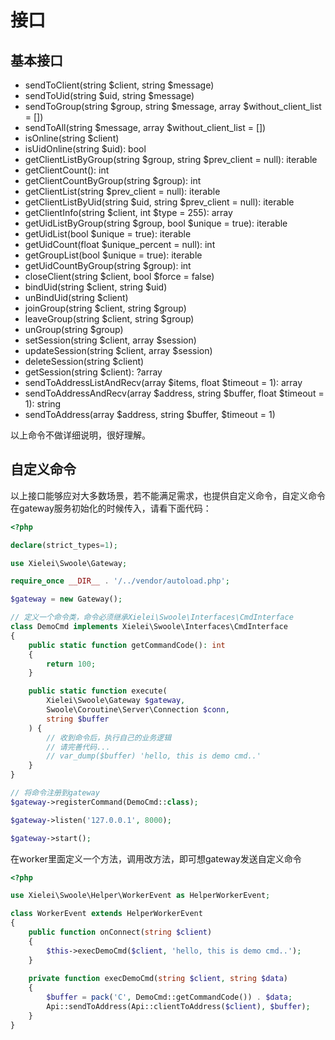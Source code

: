 # 接口

## 基本接口

* sendToClient(string $client, string $message)
* sendToUid(string $uid, string $message)
* sendToGroup(string $group, string $message, array $without_client_list = [])
* sendToAll(string $message, array $without_client_list = [])
* isOnline(string $client)
* isUidOnline(string $uid): bool
* getClientListByGroup(string $group, string $prev_client = null): iterable
* getClientCount(): int
* getClientCountByGroup(string $group): int
* getClientList(string $prev_client = null): iterable
* getClientListByUid(string $uid, string $prev_client = null): iterable
* getClientInfo(string $client, int $type = 255): array
* getUidListByGroup(string $group, bool $unique = true): iterable
* getUidList(bool $unique = true): iterable
* getUidCount(float $unique_percent = null): int
* getGroupList(bool $unique = true): iterable
* getUidCountByGroup(string $group): int
* closeClient(string $client, bool $force = false)
* bindUid(string $client, string $uid)
* unBindUid(string $client)
* joinGroup(string $client, string $group)
* leaveGroup(string $client, string $group)
* unGroup(string $group)
* setSession(string $client, array $session)
* updateSession(string $client, array $session)
* deleteSession(string $client)
* getSession(string $client): ?array
* sendToAddressListAndRecv(array $items, float $timeout = 1): array
* sendToAddressAndRecv(array $address, string $buffer, float $timeout = 1): string
* sendToAddress(array $address, string $buffer, $timeout = 1)

以上命令不做详细说明，很好理解。

## 自定义命令

以上接口能够应对大多数场景，若不能满足需求，也提供自定义命令，自定义命令在gateway服务初始化的时候传入，请看下面代码：

``` php
<?php

declare(strict_types=1);

use Xielei\Swoole\Gateway;

require_once __DIR__ . '/../vendor/autoload.php';

$gateway = new Gateway();

// 定义一个命令类，命令必须继承Xielei\Swoole\Interfaces\CmdInterface
class DemoCmd implements Xielei\Swoole\Interfaces\CmdInterface
{
    public static function getCommandCode(): int
    {
        return 100;
    }

    public static function execute(
        Xielei\Swoole\Gateway $gateway,
        Swoole\Coroutine\Server\Connection $conn,
        string $buffer
    ) {
        // 收到命令后，执行自己的业务逻辑
        // 请完善代码...
        // var_dump($buffer) 'hello, this is demo cmd..'
    }
}

// 将命令注册到gateway
$gateway->registerCommand(DemoCmd::class);

$gateway->listen('127.0.0.1', 8000);

$gateway->start();
```

在worker里面定义一个方法，调用改方法，即可想gateway发送自定义命令

``` php
<?php

use Xielei\Swoole\Helper\WorkerEvent as HelperWorkerEvent;

class WorkerEvent extends HelperWorkerEvent
{
    public function onConnect(string $client)
    {
        $this->execDemoCmd($client, 'hello, this is demo cmd..');
    }
    
    private function execDemoCmd(string $client, string $data)
    {
        $buffer = pack('C', DemoCmd::getCommandCode()) . $data;
        Api::sendToAddress(Api::clientToAddress($client), $buffer);
    }
}
```
